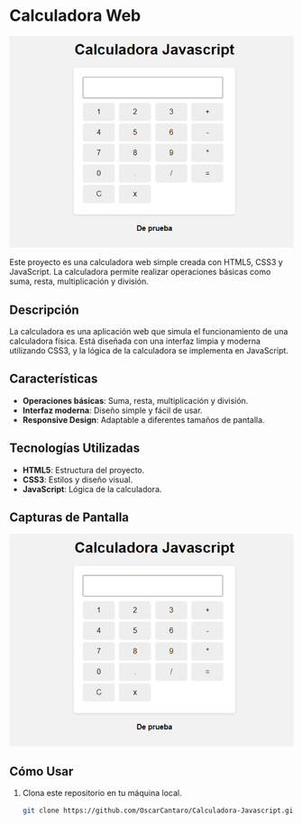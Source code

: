 # Calculadora Web

![Calculadora](./assets/screenshot.png)

Este proyecto es una calculadora web simple creada con HTML5, CSS3 y JavaScript. La calculadora permite realizar operaciones básicas como suma, resta, multiplicación y división.

## Descripción

La calculadora es una aplicación web que simula el funcionamiento de una calculadora física. Está diseñada con una interfaz limpia y moderna utilizando CSS3, y la lógica de la calculadora se implementa en JavaScript.

## Características

- **Operaciones básicas**: Suma, resta, multiplicación y división.
- **Interfaz moderna**: Diseño simple y fácil de usar.
- **Responsive Design**: Adaptable a diferentes tamaños de pantalla.

## Tecnologías Utilizadas

- **HTML5**: Estructura del proyecto.
- **CSS3**: Estilos y diseño visual.
- **JavaScript**: Lógica de la calculadora.

## Capturas de Pantalla

![Interfaz de la Calculadora](./assets/screenshot.png)

## Cómo Usar

1. Clona este repositorio en tu máquina local.
   ```bash
   git clone https://github.com/OscarCantaro/Calculadora-Javascript.git
